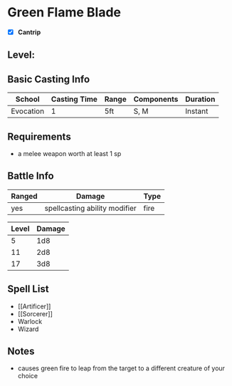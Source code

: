 # Green Flame Blade

- [x] **Cantrip**
## Level: 
## Basic Casting Info
| School    | Casting Time | Range | Components | Duration |
| --------- | ------------ | ----- | ---------- | -------- |
| Evocation | 1            | 5ft   | S, M       | Instant  |
## Requirements
- a melee weapon worth at least 1 sp
## Battle Info
| Ranged | Damage                        | Type |
| ------ | ----------------------------- | ---- |
| yes    | spellcasting ability modifier | fire |

| Level | Damage |
| ----- | ------ |
| 5     | 1d8    |
| 11    | 2d8    |
| 17    | 3d8    |
## Spell List
- [[Artificer]]
- [[Sorcerer]]
- Warlock
- Wizard
## Notes
- causes green fire to leap from the target to a different creature of your choice